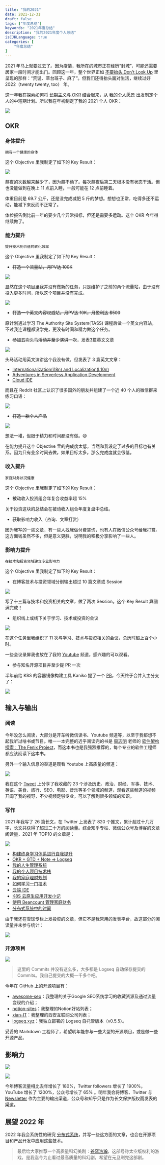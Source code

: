 ```yaml
---
title: "我的2021"
date: 2021-12-31
draft: false
tags: ["年度总结"]
keywords: "2021年度总结"
description: "我的2021年度个人总结"
isCJKLanguage: true
categories: [
    "年度总结"
]
---
```


2021 年马上就要过去了。因为疫情，我所在的城市正在经历“封城”，可能还需要居家一段时间才能出门。回顾这一年，整个世界正如 [不要抬头 Don't Look Up](https://movie.douban.com/subject/34884712/) 里呈现的那样：“荒诞、草台班子、麻了”。但我们还得抬头面对生活，继续过好 2022（twenty twenty, too） 年。

这一年我在探索如何将 [长期主义与 OKR](/self/life-in-plain-text/) 结合起来，从 [我的个人愿景](/goal/) 出发制定个人的中短期计划。所以我在年初制定了我的 2021 个人 OKR：

![](https://img.bmpi.dev/1e9c1d3a-ed2f-c0c3-59cd-9d5029c0e9d3.png)

## OKR

### 身体提升

```text
拥有一个健康的身体
```

这个 Objective 里我制定了如下的 Key Result：

![](https://img.bmpi.dev/abeba6a7-d563-7c76-6019-c7452a390494.png)

熬夜的次数越来越少了，因为熬不动了。每次熬夜后第二天根本没有状态干活。但也没能做到在晚上 11 点前入睡，一般可能在 12 点前睡着。

体重目前是 69.7 公斤，还是没完成减肥 5 斤的梦想。想想也正常，吃得多还不运动，能减下来反而不正常了。

体检报告倒比前一年的要少几个异常指标，但还是需要多运动。这个 OKR 今年得继续做了。

### 能力提升

```text
提升技术到价值的转化效率
```

这个 Objective 里我制定了如下的 Key Result：

- ~~打造一个流量站，月PV达 100K~~

![](https://img.bmpi.dev/b6983c62-9a79-e466-6e6d-4cbe335db38f.png)

显然在这个项目里我并没有做新的任务，只是维护了之前的两个流量站，由于没有投入更多时间，所以这个项目并没有完成。

![](https://img.bmpi.dev/70fba795-0a96-e231-6ef4-cd5e1f806667.png)

- ~~打造一个英文内容权威站，月PV达 10K，月盈利达 $500~~
  
原计划通过学习 The Authority Site System(TASS) 课程后做一个英文内容站，不过我连课程都没学完，更没有时间和精力做这个任务。

- ~~参加五次头马活动并至少演讲一次~~，发表3篇英文文章

![](https://img.bmpi.dev/a46647f6-3444-2825-236f-ada6d13d6746.png)

头马活动用英文演讲这个我没有做。但发表了 3 篇英文文章：

- [Internationalization(i18n) and Localization(L10n)](https://dev.to/madawei2699/international-i18n-and-localization-l10n-48d2)
- [Adventures in Serverless Application Development](https://dev.to/aws-builders/adventures-in-serverless-application-development-f7g)
- [Cloud IDE](https://dev.to/aws-builders/cloud-ide-3l0k)

而且在 Reddit 社区上认识了很多国外的朋友并组建了一个近 40 个人的微信群来练习口语：

![](https://img.bmpi.dev/d0a7bd1f-d84b-7d3f-14ac-8693fdc2172b.png)

- ~~打造一款个人产品~~

![](https://img.bmpi.dev/6048e67d-8913-d677-87b5-26d4719d268a.png)

想法一堆，但限于精力和时间都没有做。😅

在能力提升这个 Objective 里的完成度太低，当然和我设定了过多的目标也有关系。因为只有业余时间去做，如果目标太多，那么完成度就会很低。

### 收入提升

```text
家庭财务状况健康
```

这个 Objective 里我制定了如下的 Key Result：

- 被动收入投资组合年复合收益率超 15%

关于投资这块的总结会在被动收入组合年度复盘中总结。

- 获取影响力收入（咨询、文章打赏）

因为我写的一些文章，有一些人找我做付费咨询，也有人在微信公众号给我打赏。这方面钱虽然不多，但是意义更胜，说明我的积极分享影响了一些人。

### 影响力提升

```text
在技术和投资领域建立专业影响力
```

这个 Objective 里我制定了如下的 Key Result：

- 在博客技术与投资领域分别输出超过 10 篇文章或 Session

![](https://img.bmpi.dev/a77db0d4-8f1f-b9d9-5052-f52251b348db.png)

写了十三篇与技术和投资相关的文章，做了两次 Session。这个 Key Result 算圆满完成！

- 组织线上或线下关于学习、技术或投资的会议

![](https://img.bmpi.dev/c34fa943-01f2-3463-9e06-fcf6466aae61.png)

在这个任务里我组织了 11 次与学习、技术与投资相关的会议，总历时超上百个小时。

一些会议录屏我也放在了我的 [Youtube](https://www.youtube.com/channel/UCbg-Y24Z1H0nONW-bxgzv6w) 频道，感兴趣的可以观看。

- 参与知名开源项目并至少提 PR 一次

半年前给 K8S 的容器镜像构建工具 Kaniko 提了一个 [PR](https://github.com/GoogleContainerTools/kaniko/pull/1693)，今天终于合并入主分支了：

![](https://img.bmpi.dev/4297136b-076a-3ce5-511a-265da55be360.png)

## 输入与输出

### 阅读

今年没怎么阅读，大部分是开车听微信读书、Youtube 频道等，以至于我都想不起我听过啥书或节目。唯一一本完整的近乎阅读完的书是 [周志明](https://github.com/fenixsoft) 老师的 [软件架构探索：​The Fenix Project](https://icyfenix.cn/)，而这本书也是我强烈推荐的，每个专业的软件工程师都应该阅读下这本书。

另外一个输入信息的渠道是观看 Youtube 上高质量的频道：

![](https://img.bmpi.dev/2bdb1045-32f0-2b5f-4f3b-d4dd2186b1ef.png)

我在这个 [Tweet](https://twitter.com/madawei2699/status/1464422225734365185) 上分享了我收藏的 23 个涉及历史、政治、财经、军事、技术、英语、美食、旅行、SEO、电影、音乐等多个领域的频道，观看这些频道的视频开阔了我的视野，不少视频足够专业，可以了解到很多领域的知识。

### 写作

2021 年我写了 26 篇长文，在 Twitter 上发表了 820 个推文，累计超过十几万字，长文共获得了超过二十万的阅读量。综合知乎专栏、微信公众号及博客的文章阅读量，2021 年 TOP10 的文章是：

![](https://img.bmpi.dev/6906ea4f-1bb8-3c95-8cc9-dc5af7674ec4.png)

- [构建终身学习体系进行自我提升](/self/build-personal-knowledge-system/)
- [OKR + GTD + Note => Logseq](/self/okr-gtd-note-logseq/)
- [我的人生管理系统](/self/life-in-plain-text/)
- [我的个人项目技术栈](/dev/tech-stack-of-side-project/)
- [我的家庭理财规划](/self/my-financial-planning/)
- [如何学习一门技术](/dev/how-to-learn-tech/)
- [云端 IDE](/dev/vscode-on-cloud/)
- [K8S 云原生应用开发小记](/dev/guide-to-k8s-cloud-native/)
- [使用 Beancount 管理家庭财务](/self/beancount-my-accounting-tool-v2/)
- [分布式系统中的时间](/dev/time-in-distributed-system/)

由于我还在雪球专栏上发投资的文章，但它不是我常用的发表平台，故这部分的阅读量并未参与统计：

![](https://img.bmpi.dev/3e373561-a9b9-f755-e5bf-3de16e023232.png)

### 开源项目

[![](https://img.bmpi.dev/9f95d72e-0993-3363-6a16-328983f2dca3.png)](https://github.com/madawei2699)

> 这里的 Commits 并没有这么多，大多都是 Logseq 自动保存提交的 Commits。我自己提交的大概一千多个吧。

今年在 GitHub 上的开源项目有：

- [awesome-seo](https://github.com/madawei2699/awesome-seo)：我整理的关于Google SEO系统学习的收藏资源及通过流量变现的介绍；
- [notion-sites](https://github.com/madawei2699/notion-sites)：我整理的Notion好站列表；
- [xian-IT](https://github.com/madawei2699/xian-IT)：我整理的西安互联网公司列表；
- [logseq.xyz](https://github.com/bmpi-dev/logseq.xyz)：我独立部署的 Logseq 自托管版本（v0.5.5）。

妥妥的 Markdown 工程师了，希望明年能参与一些大型的开源项目，或是做一些开源产品。

## 影响力

![](https://img.bmpi.dev/951e3000-00ea-357e-210e-b728319b30e2.png)

![](https://img.bmpi.dev/88c1dad5-ce1a-cca1-c798-f4db87c1c034.png)

今年博客流量相比去年增长了 180%，Twitter followers 增长了 1900%，YouTube 增长了 1200%，公众号增长了 65% 。明年我会将博客、Twitter 与 [Newsletter](https://tinyletter.com/i365) 作为主要的输出渠道，公众号和知乎只是作为长文保护版权而发表的渠道。

## 展望 2022 年

2022 年我会系统性的研究 [分布式系统](/tags/分布式系统/)，并写一些这方面的文章，也会在开源项目和产品开发中应用这些技术。

> 最后给大家推荐一个高质量科幻美剧：[苍穹浩瀚](https://movie.douban.com/subject/25926851/)，这部号称太空版权利的游戏，是我迄今为止看过最高质量的科幻剧，希望在元旦刷完这部剧。
